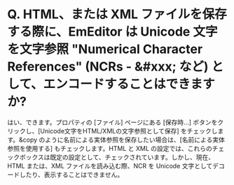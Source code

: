 # Q. HTML、または XML ファイルを保存する際に、EmEditor は Unicode 文字を文字参照 "Numerical Character References" (NCRs - &\#xxx; など) として、エンコードすることはできますか?

はい、できます。プロパティの \[ファイル\] ページにある \[保存時...\]
ボタンをクリックし、\[Unicode文字をHTML/XMLの文字参照として保存\]
をチェックします。&copy のように名前による実体参照を保存したい場合は、\[名前による実体参照を使用する\]
もチェックします。HTML と XML の設定では、これらのチェックボックスは既定の設定として、チェックされています。しかし、現在、HTML または、XML ファイルを読み込む際、NCR を Unicode 文字としてデコードしたり、表示することはできません。

